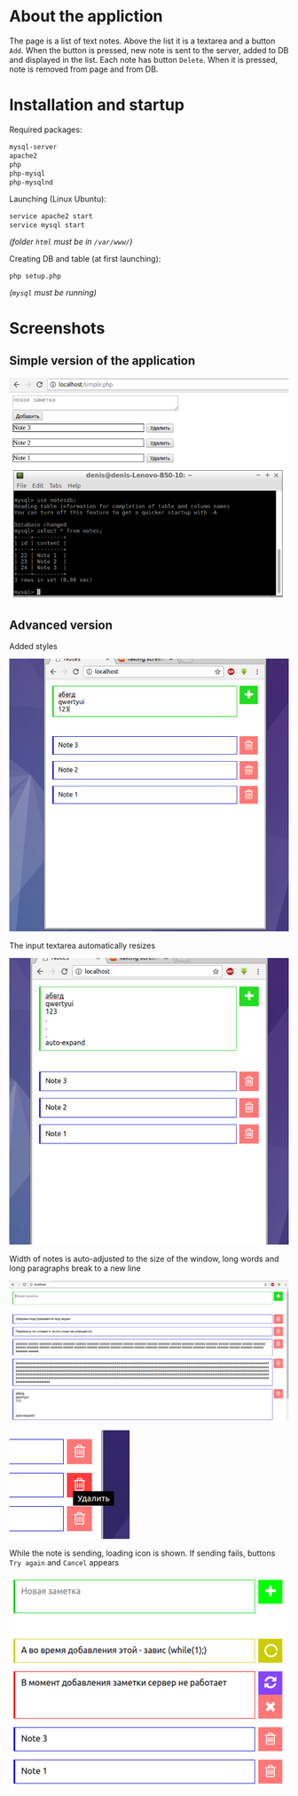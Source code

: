 About the appliction
====================

The page is a list of text notes. Above the list it is a textarea and a button `Add`. When the button is pressed, new note is sent to the server, added to DB and displayed in the list. Each note has button `Delete`. When it is pressed, note is removed from page and from DB.

Installation and startup
========================

Required packages:
    
    mysql-server
    apache2
    php
    php-mysql
    php-mysqlnd

Launching (Linux Ubuntu):
    
    service apache2 start
    service mysql start
*(folder `html` must be in `/var/www/`)*

Creating DB and table (at first launching):
    
    php setup.php
*(`mysql` must be running)*


Screenshots
===========

Simple version of the application
---------------------------------

![](/screenshots/1.png)

Advanced version
----------------

Added styles

![](/screenshots/2.png)

The input textarea automatically resizes

![](/screenshots/3.png)

Width of notes is auto-adjusted to the size of the window, long words and long paragraphs break to a new line

![](/screenshots/4.png)

![](/screenshots/5.png)

While the note is sending, loading icon is shown. If sending fails, buttons `Try again` and `Cancel` appears

![](/screenshots/6.png)
